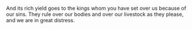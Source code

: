 And its rich yield goes to the kings whom you have set over us because of our sins. They rule over our bodies and over our livestock as they please, and we are in great distress.
